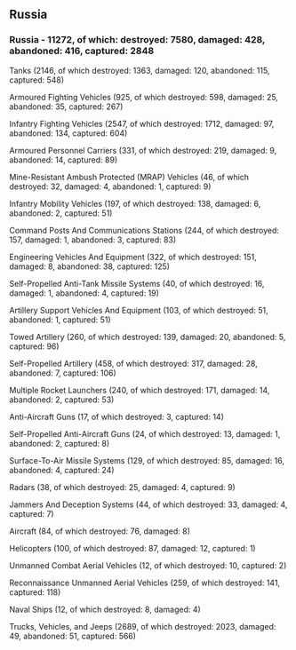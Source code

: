 
 
 ## Russia
 
 ### Russia - 11272, of which: destroyed: 7580, damaged: 428, abandoned: 416, captured: 2848

 

 

 Tanks (2146, of which destroyed: 1363, damaged: 120, abandoned: 115, captured: 548)

 Armoured Fighting Vehicles (925, of which destroyed: 598, damaged: 25, abandoned: 35, captured: 267)

 Infantry Fighting Vehicles (2547, of which destroyed: 1712, damaged: 97, abandoned: 134, captured: 604)

 Armoured Personnel Carriers (331, of which destroyed: 219, damaged: 9, abandoned: 14, captured: 89)

 Mine-Resistant Ambush Protected (MRAP) Vehicles (46, of which destroyed: 32, damaged: 4, abandoned: 1, captured: 9)

 Infantry Mobility Vehicles (197, of which destroyed: 138, damaged: 6, abandoned: 2, captured: 51)

 Command Posts And Communications Stations (244, of which destroyed: 157, damaged: 1, abandoned: 3, captured: 83)

 Engineering Vehicles And Equipment (322, of which destroyed: 151, damaged: 8, abandoned: 38, captured: 125)

 Self-Propelled Anti-Tank Missile Systems (40, of which destroyed: 16, damaged: 1, abandoned: 4, captured: 19)

 Artillery Support Vehicles And Equipment (103, of which destroyed: 51, abandoned: 1, captured: 51)

 Towed Artillery (260, of which destroyed: 139, damaged: 20, abandoned: 5, captured: 96)

 Self-Propelled Artillery (458, of which destroyed: 317, damaged: 28, abandoned: 7, captured: 106)

 Multiple Rocket Launchers (240, of which destroyed: 171, damaged: 14, abandoned: 2, captured: 53)

 Anti-Aircraft Guns (17, of which destroyed: 3, captured: 14)

 Self-Propelled Anti-Aircraft Guns (24, of which destroyed: 13, damaged: 1, abandoned: 2, captured: 8)

 Surface-To-Air Missile Systems (129, of which destroyed: 85, damaged: 16, abandoned: 4, captured: 24)

 Radars (38, of which destroyed: 25, damaged: 4, captured: 9)

 Jammers And Deception Systems (44, of which destroyed: 33, damaged: 4, captured: 7)

 Aircraft (84, of which destroyed: 76, damaged: 8)

 Helicopters (100, of which destroyed: 87, damaged: 12, captured: 1)

 Unmanned Combat Aerial Vehicles (12, of which destroyed: 10, captured: 2)

 Reconnaissance Unmanned Aerial Vehicles (259, of which destroyed: 141, captured: 118)

 Naval Ships (12, of which destroyed: 8, damaged: 4)

 Trucks, Vehicles, and Jeeps (2689, of which destroyed: 2023, damaged: 49, abandoned: 51, captured: 566)


